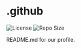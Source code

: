 # .github
![License](https://img.shields.io/github/license/CodeXpired/.github?style=flat-square) ![Repo Size](https://img.shields.io/github/repo-size/CodeXpired/.github?style=flat-square)

README.md for our profile.
